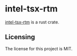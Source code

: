 # intel-tsx-rtm

[intel-tsx-rtm] is a rust crate.


## Licensing

The license for this project is MIT.

[intel-tsx-rtm]: https://github.com/lemonrock/intel-tsx-rtm "intel-tsx-rtm GitHub page"
